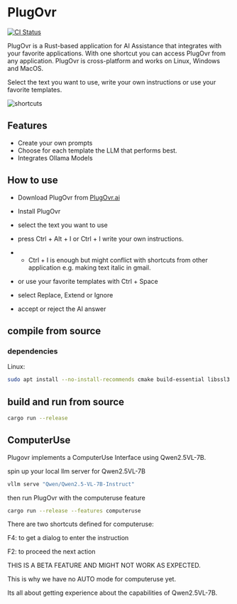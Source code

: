# PlugOvr

[![CI Status](https://github.com/PlugOvr-ai/PlugOvr/actions/workflows/check_everything.yml/badge.svg)](https://github.com/PlugOvr-ai/PlugOvr/actions)

PlugOvr is a Rust-based application for AI Assistance that integrates with your favorite applications. With one shortcut you can access PlugOvr from any application. PlugOvr is cross-platform and works on Linux, Windows and MacOS.

Select the text you want to use, write your own instructions or use your favorite templates.

![shortcuts](https://plugovr.ai/images/shortcuts.jpg)

## Features

- Create your own prompts
- Choose for each template the LLM that performs best.
- Integrates Ollama Models 

## How to use

- Download PlugOvr from [PlugOvr.ai](https://plugovr.ai)
- Install PlugOvr
- select the text you want to use
- press Ctrl + Alt + I  or Ctrl + I  write your own instructions.
- - Ctrl + I is enough but might conflict with shortcuts from other application e.g. making text italic in gmail.

- or use your favorite templates with Ctrl + Space
- select Replace, Extend or Ignore
- accept or reject the AI answer

## compile from source

### dependencies

Linux:
```bash
sudo apt install --no-install-recommends cmake build-essential libssl3 libdbus-1-3 libglfw3-dev libgtk-3-dev libxcb1-dev libxcb-render0-dev libxcb-shape0-dev libxcb-xfixes0-dev libxdo-dev
```


## build and run from source

```bash
cargo run --release
```


## ComputerUse

Plugovr implements a ComputerUse Interface using Qwen2.5VL-7B. 

spin up your local llm server for Qwen2.5VL-7B

```bash
vllm serve "Qwen/Qwen2.5-VL-7B-Instruct"
```

then run PlugOvr with the computeruse feature

```bash
cargo run --release --features computeruse
```

There are two shortcuts defined for computeruse:

F4: to get a dialog to enter the instruction

F2: to proceed the next action

THIS IS A BETA FEATURE AND MIGHT NOT WORK AS EXPECTED.

This is why we have no AUTO mode for computeruse yet. 

Its all about getting experience about the capabilities of Qwen2.5VL-7B.
